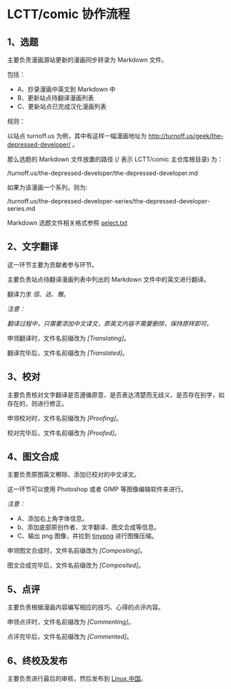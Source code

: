 LCTT/comic 协作流程
==========

## 1、选题

主要负责漫画源站更新的漫画同步转录为 Markdown 文件。

包括：

- A、抄录漫画中英文到 Markdown 中
- B、更新站点待翻译漫画列表
- C、更新站点已完成汉化漫画列表

规则：

以站点 turnoff.us 为例，其中有这样一幅漫画地址为  http://turnoff.us/geek/the-depressed-developer/ 。

那么选题的 Markdown 文件放置的路径 (/ 表示 LCTT/comic 主仓库根目录) 为：

/turnoff.us/the-depressed-developer/the-depressed-developer.md

如果为该漫画一个系列，则为:

/turnoff.us/the-depressed-developer-series/the-depressed-developer-series.md

Markdown 选题文件相关格式参照 [select.txt](https://github.com/LCTT/comic/blob/master/select.txt)

## 2、文字翻译

这一环节主要为贡献者参与环节。

主要负责站点待翻译漫画列表中列出的 Markdown 文件中的英文进行翻译。

翻译力求 _信_、_达_、_雅_。

_注意：_

_翻译过程中，只需要添加中文译文，原英文内容不需要删除，保持原样即可。_

申领翻译时，文件名前缀改为 _[Translating]_。

翻译完毕后，文件名前缀改为 _[Translated]_。

## 3、校对

主要负责核对文字翻译是否遵循原意、是否表达清楚而无歧义、是否存在别字，如存在的，则进行修正。

申领校对时，文件名前缀改为 _[Proofing]_。

校对完毕后，文件名前缀改为 _[Proofed]_。

## 4、图文合成

主要负责原图英文檫除、添加已校对的中文译文。

这一环节可以使用 Photoshop 或者 GIMP 等图像编辑软件来进行。

_注意：_

- A、添加右上角字体信息。
- b、添加底部原创作者、文字翻译、图文合成等信息。
- C、输出 png 图像，并拉到 [tinypng](https://tinypng.com/) 进行图像压缩。

申领图文合成时，文件名前缀改为 _[Compositing]_。

图文合成完毕后，文件名前缀改为 _[Composited]_。

## 5、点评

主要负责根据漫画内容编写相应的技巧、心得的点评内容。

申领点评时，文件名前缀改为 _[Commenting]_。

点评完毕后，文件名前缀改为 _[Commented]_。

## 6、终校及发布

主要负责进行最后的审核，然后发布到 [Linux.中国](https://linux.cn)。
